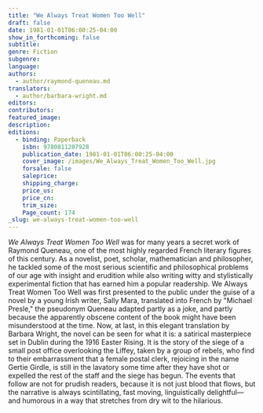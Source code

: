 ```yaml
---
title: "We Always Treat Women Too Well"
draft: false
date: 1981-01-01T06:00:25-04:00
show_in_forthcoming: false
subtitle:
genre: Fiction
subgenre:
language:
authors:
  - author/raymond-queneau.md
translators:
  - author/barbara-wright.md
editors:
contributors:
featured_image:
description:
editions:
  - binding: Paperback
    isbn: 9780811207928
    publication_date: 1981-01-01T06:00:25-04:00
    cover_image: /images/We_Always_Treat_Women_Too_Well.jpg
    forsale: false
    saleprice:
    shipping_charge:
    price_us:
    price_cn:
    trim_size:
    Page_count: 174
_slug: we-always-treat-women-too-well
---
```


_We Always Treat Women Too Well_ was for many years a secret work of Raymond Queneau, one of the most highly regarded French literary figures of this century. As a novelist, poet, scholar, mathematician and philosopher, he tackled some of the most serious scientific and philosophical problems of our age with insight and erudition while also writing witty and stylistically experimental fiction that has earned him a popular readership. We Always Treat Women Too Well was first presented to the public under the guise of a novel by a young Irish writer, Sally Mara, translated into French by "Michael Presle," the pseudonym Queneau adapted partly as a joke, and partly because the apparently obscene content of the book might have been misunderstood at the time. Now, at last, in this elegant translation by Barbara Wright, the novel can be seen for what it is: a satirical masterpiece set in Dublin during the 1916 Easter Rising. It is the story of the siege of a small post office overlooking the Liffey, taken by a group of rebels, who find to their embarrassment that a female postal clerk, rejoicing in the name Gertie Girdle, is still in the lavatory some time after they have shot or expelled the rest of the staff and the siege has begun. The events that follow are not for prudish readers, because it is not just blood that flows, but the narrative is always scintillating, fast moving, linguistically delightful—and humorous in a way that stretches from dry wit to the hilarious.

